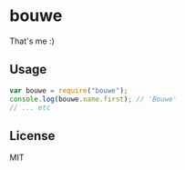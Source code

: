 # bouwe

That's me :)

## Usage

```javascript
var bouwe = require("bouwe");
console.log(bouwe.name.first); // 'Bouwe'
// ... etc
```

## License

MIT
